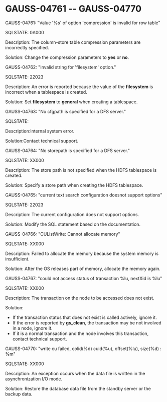 # GAUSS-04761 -- GAUSS-04770<a name="EN-US_TOPIC_0302073044"></a>

GAUSS-04761: "Value '%s' of option 'compression' is invalid for row table"

SQLSTATE: 0A000

Description: The column-store table compression parameters are incorrectly specified.

Solution: Change the compression parameters to  **yes**  or  **no**.

GAUSS-04762: "Invalid string for 'filesystem' option."

SQLSTATE: 22023

Description: An error is reported because the value of the  **filesystem**  is incorrect when a tablespace is created.

Solution: Set  **filesystem**  to  **general**  when creating a tablespace.

GAUSS-04763: "No cfgpath is specified for a DFS server."

SQLSTATE:

Description:Internal system error.

Solution:Contact technical support.

GAUSS-04764: "No storepath is specified for a DFS server."

SQLSTATE: XX000

Description: The store path is not specified when the HDFS tablespace is created.

Solution: Specify a store path when creating the HDFS tablespace.

GAUSS-04765: "current text search configuration doesnot support options"

SQLSTATE: 22023

Description: The current configuration does not support options.

Solution: Modify the SQL statement based on the documentation.

GAUSS-04766: "CUListWrite: Cannot allocate memory"

SQLSTATE: XX000

Description: Failed to allocate the memory because the system memory is insufficient.

Solution: After the OS releases part of memory, allocate the memory again.

GAUSS-04767: "could not access status of transaction %lu, nextXid is %lu"

SQLSTATE: XX000

Description: The transaction on the node to be accessed does not exist.

Solution:

-   If the transaction status that does not exist is called actively, ignore it.
-   If the error is reported by  **gs\_clean**, the transaction may be not involved in a node, ignore it.
-   If it is a normal transaction and the node involves this transaction, contact technical support.

GAUSS-04770: "write cu failed, colid\(%d\) cuid\(%u\), offset\(%lu\), size\(%d\) : %m"

SQLSTATE: XX000

Description: An exception occurs when the data file is written in the asynchronization I/O mode.

Solution: Restore the database data file from the standby server or the backup data.

